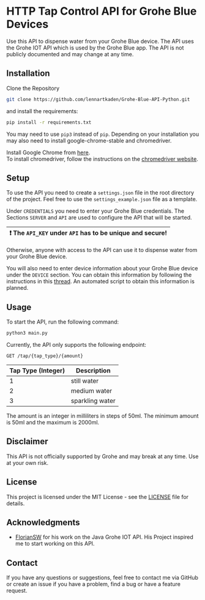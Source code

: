 # HTTP Tap Control API for Grohe Blue Devices
Use this API to dispense water from your Grohe Blue device.
The API uses the Grohe IOT API which is used by the Grohe Blue app.
The API is not publicly documented and may change at any time.

## Installation
Clone the Repository
```bash
git clone https://github.com/lennartkaden/Grohe-Blue-API-Python.git
```
and install the requirements:
```bash
pip install -r requirements.txt
```

You may need to use `pip3` instead of `pip`.
Depending on your installation you may also need to install google-chrome-stable and chromedriver.  

Install Google Chrome from [here](https://www.google.com/chrome/).  
To install chromedriver, follow the instructions on the [chromedriver website](https://chromedriver.chromium.org/getting-started).

## Setup
To use the API you need to create a `settings.json` file in the root directory of the project.
Feel free to use the `settings_example.json` file as a template.

Under `CREDENTIALS` you need to enter your Grohe Blue credentials.
The Sections `SERVER` and `API` are used to configure the API that will be started.


| :exclamation:  The `API_KEY` under `API` has to be unique and secure! |
|-----------------------------------------------------------------------|
Otherwise, anyone with access to the API can use it to dispense water from your Grohe Blue device.

You will also need to enter device information about your Grohe Blue device under the `DEVICE` section.
You can obtain this information by following the instructions in this [thread](https://github.com/FlorianSW/grohe-ondus-api-java/issues/12).
An automated script to obtain this information is planned.

## Usage
To start the API, run the following command:
```bash
python3 main.py
```
Currently, the API only supports the following endpoint:
```
GET /tap/{tap_type}/{amount}
```

| Tap Type (Integer) | Description     |
|--------------------|-----------------|
| 1                  | still water     |
| 2                  | medium water    |
| 3                  | sparkling water |

The amount is an integer in milliliters in steps of 50ml. The minimum amount is 50ml and the maximum is 2000ml.

## Disclaimer
This API is not officially supported by Grohe and may break at any time.
Use at your own risk.

## License
This project is licensed under the MIT License - see the [LICENSE](LICENSE) file for details.

## Acknowledgments
* [FlorianSW](https://github.com/FlorianSW/grohe-ondus-api-java) for his work on the Java Grohe IOT API. His Project inspired me to start working on this API.

## Contact
If you have any questions or suggestions, feel free to contact me via GitHub or create an issue if you have a problem, find a bug or have a feature request.